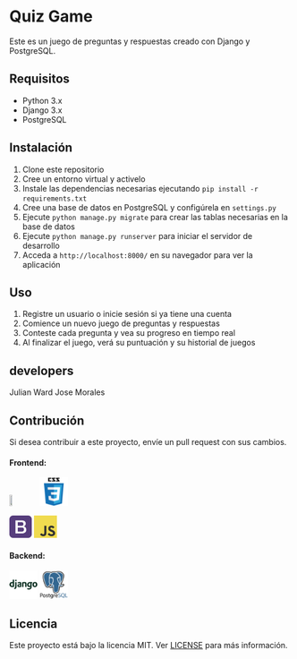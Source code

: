 # Quiz Game

Este es un juego de preguntas y respuestas creado con Django y PostgreSQL.

## Requisitos

- Python 3.x
- Django 3.x
- PostgreSQL

## Instalación

1. Clone este repositorio
2. Cree un entorno virtual y activelo
3. Instale las dependencias necesarias ejecutando `pip install -r requirements.txt`
4. Cree una base de datos en PostgreSQL y configúrela en `settings.py`
5. Ejecute `python manage.py migrate` para crear las tablas necesarias en la base de datos
6. Ejecute `python manage.py runserver` para iniciar el servidor de desarrollo
7. Acceda a `http://localhost:8000/` en su navegador para ver la aplicación

## Uso

1. Registre un usuario o inicie sesión si ya tiene una cuenta
2. Comience un nuevo juego de preguntas y respuestas
3. Conteste cada pregunta y vea su progreso en tiempo real
4. Al finalizar el juego, verá su puntuación y su historial de juegos


## developers 
Julian Ward
Jose Morales 

## Contribución

Si desea contribuir a este proyecto, envíe un pull request con sus cambios.


#### Frontend:


<p align="left">
<img src="https://upload.wikimedia.org/wikipedia/commons/thumb/6/61/HTML5_logo_and_wordmark.svg/800px-HTML5_logo_and_wordmark.svg.png"  width=10% height=10%>
<img src="https://raw.githubusercontent.com/devicons/devicon/master/icons/css3/css3-original-wordmark.svg"  width=10% height=10%>
</p>
<p align="left">
<img src="https://raw.githubusercontent.com/github/explore/80688e429a7d4ef2fca1e82350fe8e3517d3494d/topics/bootstrap/bootstrap.png"  width=8% height=8%>
<img src="https://raw.githubusercontent.com/github/explore/80688e429a7d4ef2fca1e82350fe8e3517d3494d/topics/javascript/javascript.png"  width=8% height=8%>
</p>


#### Backend:


<p align="left">
<img src="https://raw.githubusercontent.com/github/explore/7456fdff59816d37ef383a6c8f32a26ff7332db2/topics/django/django.png"  width=10% height=10%>
<img src="https://raw.githubusercontent.com/devicons/devicon/master/icons/postgresql/postgresql-original-wordmark.svg"  width=10% height=10%>
</p>



## Licencia

Este proyecto está bajo la licencia MIT. Ver [LICENSE](LICENSE) para más información.